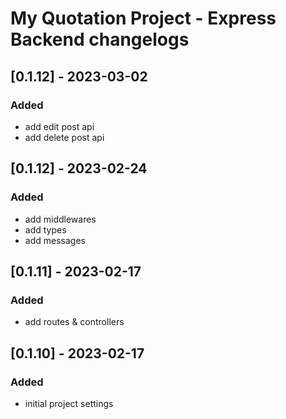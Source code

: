 # My Quotation Project - Express Backend changelogs

## [0.1.12] - 2023-03-02

### Added

- add edit post api
- add delete post api

## [0.1.12] - 2023-02-24

### Added

- add middlewares
- add types
- add messages

## [0.1.11] - 2023-02-17

### Added

- add routes & controllers

## [0.1.10] - 2023-02-17

### Added

- initial project settings